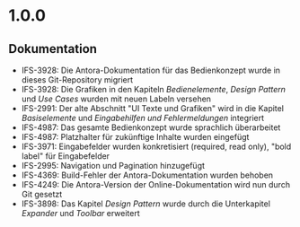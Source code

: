 # 1.0.0
## Dokumentation
- IFS-3928: Die Antora-Dokumentation für das Bedienkonzept wurde in dieses Git-Repository migriert
- IFS-3928: Die Grafiken in den Kapiteln *Bedienelemente*, *Design Pattern* und *Use Cases* wurden mit neuen Labeln versehen
- IFS-2991: Der alte Abschnitt "UI Texte und Grafiken" wird in die Kapitel *Basiselemente* und *Eingabehilfen und Fehlermeldungen* integriert
- IFS-4987: Das gesamte Bedienkonzept wurde sprachlich überarbeitet
- IFS-4987: Platzhalter für zukünftige Inhalte wurden eingefügt
- IFS-3971: Eingabefelder wurden konkretisiert (required, read only), "bold label" für Eingabefelder
- IFS-2995: Navigation und Pagination hinzugefügt
- IFS-4369: Build-Fehler der Antora-Dokumentation wurden behoben
- IFS-4249: Die Antora-Version der Online-Dokumentation wird nun durch Git gesetzt
- IFS-3898: Das Kapitel *Design Pattern* wurde durch die Unterkapitel *Expander* und *Toolbar* erweitert
